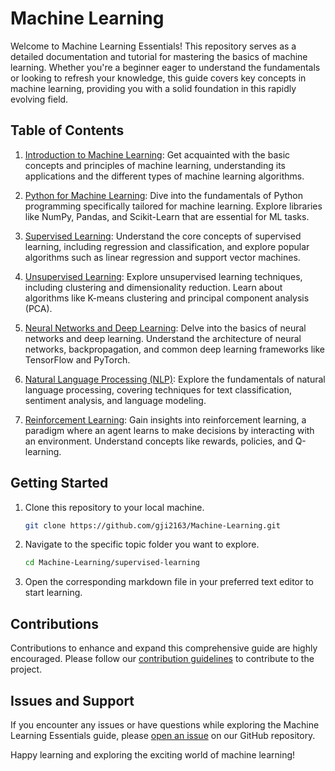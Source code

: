 # Machine Learning

Welcome to Machine Learning Essentials! This repository serves as a detailed documentation and tutorial for mastering the basics of machine learning. Whether you're a beginner eager to understand the fundamentals or looking to refresh your knowledge, this guide covers key concepts in machine learning, providing you with a solid foundation in this rapidly evolving field.

## Table of Contents

1. [Introduction to Machine Learning](ml-introduction.md): Get acquainted with the basic concepts and principles of machine learning, understanding its applications and the different types of machine learning algorithms.

2. [Python for Machine Learning](python-for-ml.md): Dive into the fundamentals of Python programming specifically tailored for machine learning. Explore libraries like NumPy, Pandas, and Scikit-Learn that are essential for ML tasks.

3. [Supervised Learning](supervised-learning.md): Understand the core concepts of supervised learning, including regression and classification, and explore popular algorithms such as linear regression and support vector machines.

4. [Unsupervised Learning](unsupervised-learning.md): Explore unsupervised learning techniques, including clustering and dimensionality reduction. Learn about algorithms like K-means clustering and principal component analysis (PCA).

5. [Neural Networks and Deep Learning](neural-networks.md): Delve into the basics of neural networks and deep learning. Understand the architecture of neural networks, backpropagation, and common deep learning frameworks like TensorFlow and PyTorch.

6. [Natural Language Processing (NLP)](nlp-basics.md): Explore the fundamentals of natural language processing, covering techniques for text classification, sentiment analysis, and language modeling.

7. [Reinforcement Learning](reinforcement-learning.md): Gain insights into reinforcement learning, a paradigm where an agent learns to make decisions by interacting with an environment. Understand concepts like rewards, policies, and Q-learning.

## Getting Started

1. Clone this repository to your local machine.
   ```bash
   git clone https://github.com/gji2163/Machine-Learning.git
   ```

2. Navigate to the specific topic folder you want to explore.
   ```bash
   cd Machine-Learning/supervised-learning
   ```

3. Open the corresponding markdown file in your preferred text editor to start learning.

## Contributions

Contributions to enhance and expand this comprehensive guide are highly encouraged. Please follow our [contribution guidelines](CONTRIBUTING.md) to contribute to the project.

## Issues and Support

If you encounter any issues or have questions while exploring the Machine Learning Essentials guide, please [open an issue](https://github.com/gji2163/Machine-Learning/issues) on our GitHub repository.

Happy learning and exploring the exciting world of machine learning!
